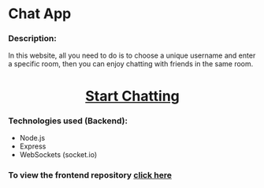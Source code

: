 <h1><b>Chat App</b></h1>


<h3 id="description"><b>Description:</b></h3>


<p>
In this website, all you need to do is to choose a unique username and enter a specific room, then you can enjoy chatting with friends in the same room.
</p>
  
  
<h1 align="center"><a href="https://join-and-enjoy.netlify.app/">Start Chatting</a></h1>



  
  <h3 id="technologies"><b>Technologies used (Backend):</b></h3>
  
  
  
  * Node.js
  * Express
  * WebSockets (socket.io)


<h3><b>To view the frontend repository </b><a href="https://github.com/muhammadawwad9/chat-app-frontend">click here</a></h3>

